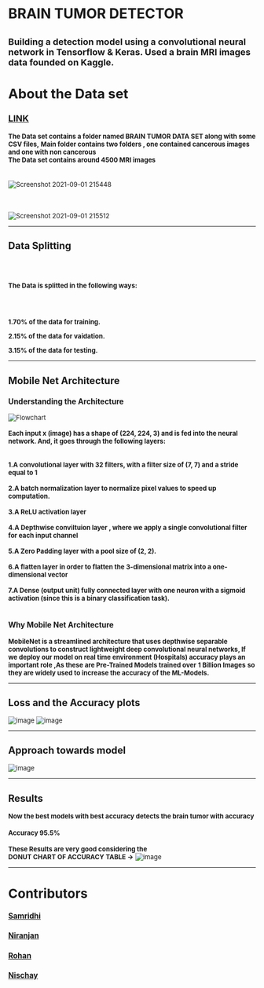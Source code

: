 # BRAIN TUMOR DETECTOR

**<font size= "4"> Building a detection model using a convolutional neural network in Tensorflow & Keras.
Used a brain MRI images data founded on Kaggle.**<font/>
---
## About the Data set

**[LINK](https://www.kaggle.com/preetviradiya/brian-tumor-dataset)**

**<font size ="2">The Data set contains a folder named BRAIN TUMOR DATA SET along with some CSV files,**<font/>
**<font size ="2">Main folder contains two folders , one contained cancerous images and one with non cancerous**<font/>
<br />
**<font size ="2">The Data set contains around 4500 MRI images**<font/>
  <br />
  <br />

![Screenshot 2021-09-01 215448](https://user-images.githubusercontent.com/81116984/131708425-5a3679e8-b47d-4e38-802d-18d68e2a384b.png)
<br />
<br />
<br />
<br />
![Screenshot 2021-09-01 215512](https://user-images.githubusercontent.com/81116984/131708508-5bf60d35-5266-4cc6-9e9d-221dd6f10be4.png)
___


## **Data Splitting**

<br />
<br />

**The Data is splitted in the following ways:**

<br />
<br />

**1.70% of the data for training.**
<br />

**2.15% of the data for vaidation.**
<br />

**3.15% of the data for testing.**

___

## **Mobile Net Architecture**
  
### **Understanding the Architecture**
  
  ![Flowchart](https://user-images.githubusercontent.com/81116984/132092130-65ac2f15-3719-426f-9e40-d44a1868e692.png)
  <br />
  <br />
**Each input x (image) has a shape of (224, 224, 3) and is fed into the neural network. And, it goes through the following layers:**
<br />
<br />
<br />
**1.A convolutional layer with 32 filters, with a filter size of (7, 7) and a stride equal to 1**
<br />
<br />
**2.A batch normalization layer to normalize pixel values to speed up computation.**
<br />
<br />
**3.A ReLU activation layer**
<br />
<br />
**4.A Depthwise conviltuion layer , where we apply a single convolutional filter for each input channel**
<br />
<br />
**5.A Zero Padding layer with a pool size of (2, 2).**
<br />
<br />
**6.A flatten layer in order to flatten the 3-dimensional matrix into a one-dimensional vector**
<br />
<br />
**7.A Dense (output unit) fully connected layer with one neuron with a sigmoid activation (since this is a binary classification task).**
<br />
<br />
### **Why Mobile Net Architecture**
**MobileNet is a streamlined architecture that uses depthwise separable convolutions to construct lightweight deep convolutional neural networks, If we deploy our model on real time environment (Hospitals) accuracy plays an important role ,As these are Pre-Trained Models 
trained over** **1 Billion Images** **so they are widely used to increase the accuracy of the ML-Models.**
___


## **Loss and the Accuracy plots**

![image](https://user-images.githubusercontent.com/81116984/132092385-11bceb17-3c77-49b6-a9bb-65a88d75dafa.png) ![image](https://user-images.githubusercontent.com/81116984/132092400-3e563eb7-2ef9-454c-82d2-e2d550466a61.png)

___

## **Approach towards model**

![image](https://user-images.githubusercontent.com/81116984/132089292-48a7d22d-3652-4ab2-bada-6965a7a60816.png)

___
  
 ## Results
  
  **Now the best models with best accuracy detects the brain tumor with accuracy**
  <br />
  #### Accuracy 95.5%
  **These Results are very good considering the**
  <br />
  **DONUT CHART OF ACCURACY TABLE ->** 
                            ![image](https://user-images.githubusercontent.com/81116984/132093334-09a42f73-ca45-46d2-bb29-330448732f06.png)

  
 
  
  ___
  
  # **Contributors**
  
### [Samridhi](https://github.com/samridhikapoor)
### [Niranjan](https://github.com/NiranjanHebli)
### [Rohan](https://github.com/Rohan5202)
### [Nischay](https://github.com/NischayGoyal1)

  
  




































